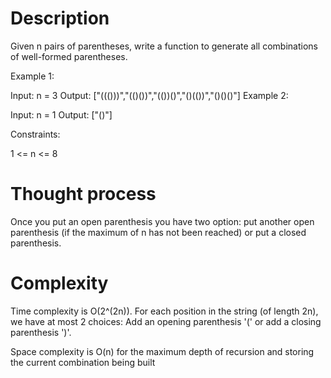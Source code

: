 # Description

Given n pairs of parentheses, write a function to generate all combinations of well-formed parentheses.

Example 1:

Input: n = 3
Output: ["((()))","(()())","(())()","()(())","()()()"]
Example 2:

Input: n = 1
Output: ["()"]
 

Constraints:

1 <= n <= 8

# Thought process

Once you put an open parenthesis you have two option: put another open parenthesis (if the maximum of n has not been reached) or put a closed parenthesis.

# Complexity

Time complexity is O(2^(2n)). For each position in the string (of length 2n), we have at most 2 choices: Add an opening parenthesis '(' or add a closing parenthesis ')'.

Space complexity is O(n) for the maximum depth of recursion and storing the current combination being built
